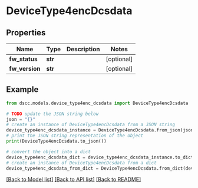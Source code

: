# DeviceType4encDcsdata


## Properties

Name | Type | Description | Notes
------------ | ------------- | ------------- | -------------
**fw_status** | **str** |  | [optional] 
**fw_version** | **str** |  | [optional] 

## Example

```python
from dscc.models.device_type4enc_dcsdata import DeviceType4encDcsdata

# TODO update the JSON string below
json = "{}"
# create an instance of DeviceType4encDcsdata from a JSON string
device_type4enc_dcsdata_instance = DeviceType4encDcsdata.from_json(json)
# print the JSON string representation of the object
print(DeviceType4encDcsdata.to_json())

# convert the object into a dict
device_type4enc_dcsdata_dict = device_type4enc_dcsdata_instance.to_dict()
# create an instance of DeviceType4encDcsdata from a dict
device_type4enc_dcsdata_from_dict = DeviceType4encDcsdata.from_dict(device_type4enc_dcsdata_dict)
```
[[Back to Model list]](../README.md#documentation-for-models) [[Back to API list]](../README.md#documentation-for-api-endpoints) [[Back to README]](../README.md)


